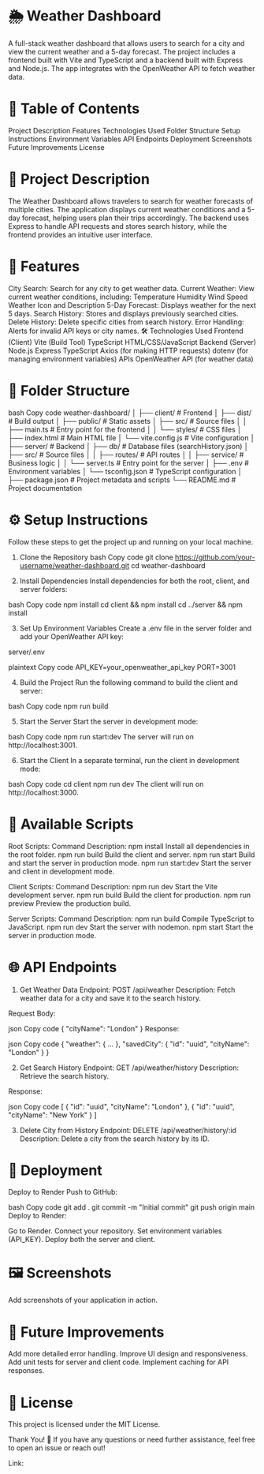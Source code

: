 # 🌦️ Weather Dashboard
A full-stack weather dashboard that allows users to search for a city and view the current weather and a 5-day forecast. The project includes a frontend built with Vite and TypeScript and a backend built with Express and Node.js. The app integrates with the OpenWeather API to fetch weather data.

# 🚀 Table of Contents
Project Description
Features
Technologies Used
Folder Structure
Setup Instructions
Environment Variables
API Endpoints
Deployment
Screenshots
Future Improvements
License

# 📖 Project Description
The Weather Dashboard allows travelers to search for weather forecasts of multiple cities. The application displays current weather conditions and a 5-day forecast, helping users plan their trips accordingly. The backend uses Express to handle API requests and stores search history, while the frontend provides an intuitive user interface.

# 🌟 Features
City Search: Search for any city to get weather data.
Current Weather: View current weather conditions, including:
Temperature
Humidity
Wind Speed
Weather Icon and Description
5-Day Forecast: Displays weather for the next 5 days.
Search History: Stores and displays previously searched cities.
Delete History: Delete specific cities from search history.
Error Handling: Alerts for invalid API keys or city names.
🛠️ Technologies Used
Frontend (Client)
Vite (Build Tool)
TypeScript
HTML/CSS/JavaScript
Backend (Server)
Node.js
Express
TypeScript
Axios (for making HTTP requests)
dotenv (for managing environment variables)
APIs
OpenWeather API (for weather data)

# 📂 Folder Structure
bash
Copy code
weather-dashboard/
│
├── client/               # Frontend
│   ├── dist/             # Build output
│   ├── public/           # Static assets
│   ├── src/              # Source files
│   │   ├── main.ts       # Entry point for the frontend
│   │   └── styles/       # CSS files
│   ├── index.html        # Main HTML file
│   └── vite.config.js    # Vite configuration
│
├── server/               # Backend
│   ├── db/               # Database files (searchHistory.json)
│   ├── src/              # Source files
│   │   ├── routes/       # API routes
│   │   ├── service/      # Business logic
│   │   └── server.ts     # Entry point for the server
│   ├── .env              # Environment variables
│   └── tsconfig.json     # TypeScript configuration
│
├── package.json          # Project metadata and scripts
└── README.md             # Project documentation

# ⚙️ Setup Instructions
Follow these steps to get the project up and running on your local machine.

1. Clone the Repository
bash
Copy code
git clone https://github.com/your-username/weather-dashboard.git
cd weather-dashboard

2. Install Dependencies
Install dependencies for both the root, client, and server folders:

bash
Copy code
npm install
cd client && npm install
cd ../server && npm install

3. Set Up Environment Variables
Create a .env file in the server folder and add your OpenWeather API key:

server/.env

plaintext
Copy code
API_KEY=your_openweather_api_key
PORT=3001

4. Build the Project
Run the following command to build the client and server:

bash
Copy code
npm run build

5. Start the Server
Start the server in development mode:

bash
Copy code
npm run start:dev
The server will run on http://localhost:3001.

6. Start the Client
In a separate terminal, run the client in development mode:

bash
Copy code
cd client
npm run dev
The client will run on http://localhost:3000.

# 🔧 Available Scripts
Root Scripts:
Command	Description:
npm install	Install all dependencies in the root folder.
npm run build	Build the client and server.
npm run start	Build and start the server in production mode.
npm run start:dev	Start the server and client in development mode.

Client Scripts:
Command	Description:
npm run dev	Start the Vite development server.
npm run build	Build the client for production.
npm run preview	Preview the production build.

Server Scripts:
Command	Description:
npm run build	Compile TypeScript to JavaScript.
npm run dev	Start the server with nodemon.
npm start	Start the server in production mode.

# 🌐 API Endpoints
1. Get Weather Data
Endpoint: POST /api/weather
Description: Fetch weather data for a city and save it to the search history.

Request Body:

json
Copy code
{
  "cityName": "London"
}
Response:

json
Copy code
{
  "weather": { ... },
  "savedCity": { "id": "uuid", "cityName": "London" }
}

2. Get Search History
Endpoint: GET /api/weather/history
Description: Retrieve the search history.

Response:

json
Copy code
[
  { "id": "uuid", "cityName": "London" },
  { "id": "uuid", "cityName": "New York" }
]

3. Delete City from History
Endpoint: DELETE /api/weather/history/:id
Description: Delete a city from the search history by its ID.

# 🚀 Deployment
Deploy to Render
Push to GitHub:

bash
Copy code
git add .
git commit -m "Initial commit"
git push origin main
Deploy to Render:

Go to Render.
Connect your repository.
Set environment variables (API_KEY).
Deploy both the server and client.

# 🖼️ Screenshots
Add screenshots of your application in action.

# 🚧 Future Improvements
Add more detailed error handling.
Improve UI design and responsiveness.
Add unit tests for server and client code.
Implement caching for API responses.

# 📜 License
This project is licensed under the MIT License.

Thank You! 🌟
If you have any questions or need further assistance, feel free to open an issue or reach out!

Link: